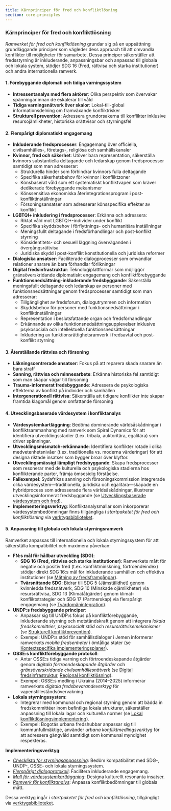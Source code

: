 ```yaml
---
title: Kärnprinciper för fred och konfliktlösning
section: core-principles
---
```


### Kärnprinciper för fred och konfliktlösning

*Ramverket för fred och konfliktlösning* grundar sig på en uppsättning grundläggande principer som vägleder dess approach till att omvandla konflikter till möjligheter för samarbete. Dessa principer säkerställer att fredsstyrning är inkluderande, anpassningsbar och anpassad till globala och lokala system, stödjer SDG 16 (Fred, rättvisa och starka institutioner) och andra internationella ramverk.

#### 1. Förebyggande diplomati och tidiga varningssystem
- **Intressentanalys med flera aktörer**: Olika perspektiv som övervakar spänningar innan de eskalerar till våld
- **Tidiga varningsnätverk över skalor**: Lokal-till-global informationsdelning om framväxande konfliktrisker
- **Strukturell prevention**: Adressera grundorsakerna till konflikter inklusive resursojämlikheter, historiska orättvisor och styrningsfel

#### 2. Flerspårigt diplomatiskt engagemang
- **Inkluderande fredsprocesser**: Engagemang över officiella, civilsamhälles-, företags-, religiösa och samhällskanaler
- **Kvinnor, fred och säkerhet**: Utöver bara representation, säkerställa kvinnors substantiella deltagande och ledarskap genom fredsprocesser samtidigt som man adresserar:
  - Strukturella hinder som förhindrar kvinnors fulla deltagande
  - Specifika säkerhetsbehov för kvinnor i konfliktzoner
  - Könsbaserat våld som ett systematiskt konfliktvapen som kräver dedikerade förebyggande mekanismer
  - Könssensitiva ekonomiska återintegrationsprogram i post-konfliktinställningar
  - Försoningsansatser som adresserar könsspecifika effekter av konflikt
- **LGBTQI+ inkludering i fredsprocesser**: Erkänna och adressera:
  - Riktat våld mot LGBTQI+-individer under konflikt
  - Specifika skyddsbehov i förflyttnings- och humanitära inställningar
  - Meningsfullt deltagande i fredsförhandlingar och post-konflikt styrning
  - Könsidentitets- och sexuell läggning överväganden i övergångsrättvisa
  - Juridiska skydd i post-konflikt konstitutionella och juridiska reformer
- **Dialogiska ansatser**: Faciliterade dialogprocesser som omvandlar relationer snarare än bara förhandlar förlikningar
- **Digital fredsinfrastruktur**: Teknologiplattformar som möjliggör gränsöverskridande diplomatiskt engagemang och konfliktförebyggande
- **Funktionsnedsättning-inkluderande fredsbyggande**: Säkerställa meningsfullt deltagande och ledarskap av personer med funktionsnedsättningar genom fredsprocesser samtidigt som man adresserar:
  - Tillgänglighet av fredsforum, dialogutrymmen och information
  - Skyddsbehov för personer med funktionsnedsättningar i konfliktinställningar
  - Representation i beslutsfattande organ och fredsförhandlingar
  - Erkännande av olika funktionsnedsättningsupplevelser inklusive psykosociala och intellektuella funktionsnedsättningar
  - Inkludering av funktionsrättighetsramverk i fredsavtal och post-konflikt styrning

#### 3. Återställande rättvisa och försoning
- **Läkningscentrerade ansatser**: Fokus på att reparera skada snarare än bara straff
- **Sanning, rättvisa och minnesarbete**: Erkänna historiska fel samtidigt som man skapar vägar till försoning
- **Trauma-informerat fredsbyggande**: Adressera de psykologiska effekterna av konflikt på individer och samhällen
- **Intergenerationell rättvisa**: Säkerställa att tidigare konflikter inte skapar framtida klagomål genom omfattande försoning

#### 4. Utvecklingsbaserade värdesystem i konfliktanalys
- **Värdesystemkartläggning**: Bedöma dominerande världsåskådningar i konfliktsammanhang med ramverk som Spiral Dynamics för att identifiera utvecklingsstadier (t.ex. tribala, auktoritära, egalitära) som driver spänningar.
- **Utvecklingsmismatch-erkännande**: Identifiera konflikter rotade i olika medvetenhetsnivåer (t.ex. traditionella vs. moderna värderingar) för att designa riktade insatser som bygger broar över klyftor.
- **Utvecklingsmässigt lämpligt fredsbyggande**: Skapa fredsprocesser som resonerar med de kulturella och psykologiska stadierna hos konflikterande parter, främja ömsesidig förståelse.
- **Fallexempel**: Sydafrikas sanning och försoningskommission integrerade olika värdesystem—traditionella, juridiska och egalitära—skapade en hybridprocess som adresserade flera världsåskådningar, illustrerar utvecklingsinformerat fredsbyggande (se [Utvecklingsbaserade värdesystem och fred](/frameworks/docs/implementation/peace#developmental-value-systems)).
- **Implementeringsverktyg**: Konfliktanalysmallar som inkorporerar värdesystembedömningar finns tillgängliga i *startpaketet för fred och konfliktlösning* via [verktygsbiblioteket](/frameworks/tools/peace).

#### 5. Anpassning till globala och lokala styrningsramverk
Ramverket anpassas till internationella och lokala styrningssystem för att säkerställa kompatibilitet och maximera påverkan:
- **FN:s mål för hållbar utveckling (SDG)**:
  - **SDG 16 (Fred, rättvisa och starka institutioner)**: Ramverkets mått för negativ och positiv fred (t.ex. konfliktminskning, förtroendeindex) stödjer direkt SDG 16:s mål för inkluderande samhällen och effektiva institutioner (se [Mätning av fredsframgångar](/frameworks/docs/implementation/peace#measuring-success)).
  - **Tvärsnittande SDG**: Bidrar till SDG 5 (Jämställdhet) genom kvinnledda fredsnätverk, SDG 10 (Minskade ojämlikheter) via resursrättvisa, SDG 13 (Klimatåtgärder) genom klimat-konfliktstrategier och SDG 17 (Partnerskap) via flerspårigt engagemang (se [Tvärdomänintegration](/frameworks/docs/implementation/peace#cross-domain-integration)).
- **UNDP:s fredsbyggande principer**:
  - Anpassar sig till UNDP:s fokus på konfliktförebyggande, inkluderande styrning och motståndskraft genom att integrera *lokala fredskommittéer*, *psykosocialt stöd* och *resursrättvisemekanismer* (se [Strukturell konfliktprevention](/frameworks/docs/implementation/peace#structural-prevention)).
  - Exempel: UNDP:s stöd för samhällsdialoger i Jemen informerar ramverkets *mobila fredsenheter* i ömtåliga stater (se [Kontextspecifika implementeringsplaner](/frameworks/docs/implementation/peace#context-specific-roadmaps)).
- **OSSE:s konfliktförebyggande protokoll**:
  - Antar OSSE:s tidiga varning och förtroendeskapande åtgärder genom *digitala förtroendeskapande åtgärder* och *gränsöverskridande civilsamhällesnätverk* (se [Digital fredsinfrastruktur](/frameworks/docs/implementation/peace#digital-infrastructure), [Regional konfliktlösning](/frameworks/docs/implementation/peace#regional-implementation)).
  - Exempel: OSSE:s medling i Ukraina (2014–2025) informerar ramverkets *digitala fredsbevarandeverktyg* för vapenstilleståndsövervakning.
- **Lokala styrningssystem**:
  - Integrerar med kommunal och regional styrning genom att bädda in fredskommittéer inom befintliga lokala strukturer, säkerställer anpassning till lokala lagar och kulturella normer (se [Lokal konfliktlösningsimplementering](/frameworks/docs/implementation/peace#local-implementation)).
  - Exempel: Bogotás urbana fredshubbar anpassar sig till kommunfullmäktige, använder *urbana konfliktmedlingsverktyg* för att adressera gängvåld samtidigt som kommunal myndighet respekteras.

**Implementeringsverktyg**:
- *[Checklista för styrningsanpassning](/frameworks/tools/peace/governance-alignment-checklist-en.pdf)*: Bedöm kompatibilitet med SDG-, UNDP-, OSSE- och lokala styrningssystem.
- *[Flerspårigt dialogprotokoll](/frameworks/tools/peace/multi-track-dialogue-protocol-en.pdf)*: Facilitera inkluderande engagemang.
- *[Mall för värdesystemkartläggning](/frameworks/tools/peace/value-system-mapping-template-en.pdf)*: Designa kulturellt resonanta insatser.
- *[Ramverk för konfliktanalys](/frameworks/tools/peace/conflict-analysis-framework-en.pdf)*: Anpassa konfliktbedömningar till globala mått.

Dessa verktyg ingår i *startpaketet för fred och konfliktlösning*, tillgängligt via [verktygsbiblioteket](/frameworks/tools/peace).
